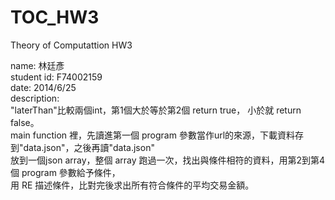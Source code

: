 TOC_HW3  
=======  

Theory of Computattion HW3  
  
name: 林廷彥  
student id: F74002159  
date: 2014/6/25   
description:  
  "laterThan"比較兩個int，第1個大於等於第2個 return true， 小於就 return false。  
  main function 裡，先讀進第一個 program 參數當作url的來源，下載資料存到"data.json"，之後再讀"data.json"  
  放到一個json array，整個 array 跑過一次，找出與條件相符的資料，用第2到第4個 program 參數給予條件，  
  用 RE 描述條件，比對完後求出所有符合條件的平均交易金額。  
